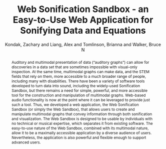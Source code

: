 --- 
title: "Web Sonification Sandbox - an Easy-to-Use Web Application for Sonifying Data and Equations" 
abstract: "Auditory and multimodal presentation of data (“auditory graphs”) can allow for discoveries in a data set that are sometimes impossible with visual-only inspection. At the same time, multimodal graphs can make data, and the STEM fields that rely on them, more accessible to a much broader range of people, including many with disabilities. There have been a variety of software tools developed to turn data into sound, including the widely-used Sonification Sandbox, but there remains a need for simple, powerful, and more accessible tool for the construction and manipulation of multimodal graphs. Web-based audio functionality is now at the point where it can be leveraged to provide just such a tool. Thus, we developed a web application, the Web Sonification Sandbox (or simply the Web Sandbox), that allows users to create and manipulate multimodal graphs that convey information through both sonification and visualization. The Web Sandbox is designed to be usable by individuals with no technical or musical expertise, which separates it from existing software. The easy-to-use nature of the Web Sandbox, combined with its multimodal nature, allow it to be a maximally accessible application by a diverse audience of users. Nevertheless, the application is also powerful and flexible enough to support advanced users." 
address: "London" 
author: "Kondak, Zachary and Liang, Alex and Tomlinson, Brianna and Walker, Bruce N"
webAuthor: "Zachary Kondak, Alex Liang, Brianna Tomlinson, Bruce N Walker" 
booktitle: "Proceedings of the International Web Audio Conference" 
editor: "Thalmann, Florian and Ewert, Sebastian" 
month: "Proceedings of the International Web Audio Conference"
pages: "undefined" 
publisher: "Queen Mary University of London" 
series: "WAC '17"
type: "Paper"  
year: "2017" 
id: "2017_24" 
tags: year2017
media: https://youtu.be/BhL3J5hcwNE?t=7650 
pdflink: /_data/papers/pdf/2017/2017_24.pdf
ISSN: 2663-5844
---